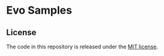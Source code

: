 # Evo Samples

## License

The code in this repository is released under the [MIT license](LICENSE).

